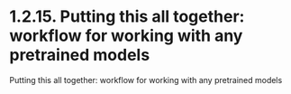 # 1.2.15. Putting this all together: workflow for working with any pretrained models

Putting this all together: workflow for working with any pretrained models
